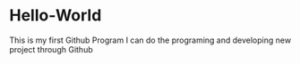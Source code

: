 # Hello-World
This is my first Github Program
I can do the programing and developing new project through Github
